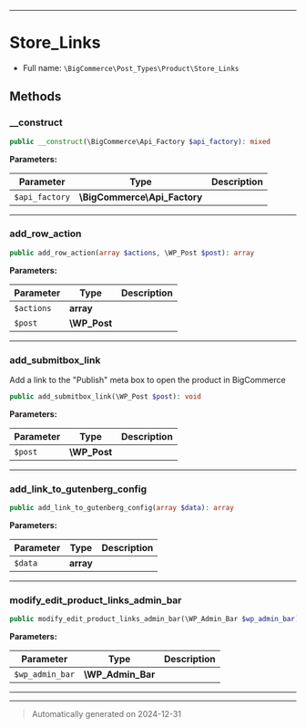 ***

# Store_Links





* Full name: `\BigCommerce\Post_Types\Product\Store_Links`




## Methods


### __construct



```php
public __construct(\BigCommerce\Api_Factory $api_factory): mixed
```








**Parameters:**

| Parameter | Type | Description |
|-----------|------|-------------|
| `$api_factory` | **\BigCommerce\Api_Factory** |  |





***

### add_row_action



```php
public add_row_action(array $actions, \WP_Post $post): array
```








**Parameters:**

| Parameter | Type | Description |
|-----------|------|-------------|
| `$actions` | **array** |  |
| `$post` | **\WP_Post** |  |





***

### add_submitbox_link

Add a link to the "Publish" meta box to
open the product in BigCommerce

```php
public add_submitbox_link(\WP_Post $post): void
```








**Parameters:**

| Parameter | Type | Description |
|-----------|------|-------------|
| `$post` | **\WP_Post** |  |





***

### add_link_to_gutenberg_config



```php
public add_link_to_gutenberg_config(array $data): array
```








**Parameters:**

| Parameter | Type | Description |
|-----------|------|-------------|
| `$data` | **array** |  |





***

### modify_edit_product_links_admin_bar



```php
public modify_edit_product_links_admin_bar(\WP_Admin_Bar $wp_admin_bar): mixed
```








**Parameters:**

| Parameter | Type | Description |
|-----------|------|-------------|
| `$wp_admin_bar` | **\WP_Admin_Bar** |  |





***


***
> Automatically generated on 2024-12-31
